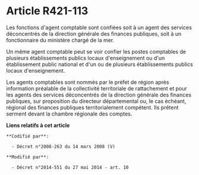 # Article R421-113

Les fonctions d'agent comptable sont confiées soit à un agent des services déconcentrés de la direction générale des finances
publiques, soit à un fonctionnaire du ministère chargé de la mer. 

Un même agent comptable peut se voir confier les postes comptables de plusieurs établissements publics locaux d'enseignement
ou d'un établissement public national et d'un ou de plusieurs établissements publics locaux d'enseignement. 

Les agents comptables sont nommés par le préfet de région après information préalable de la collectivité territoriale de
rattachement et pour les agents des services déconcentrés de la direction générale des finances publiques, sur proposition du
directeur départemental ou, le cas échéant, régional des finances publiques territorialement compétent. Ils prêtent serment
devant la chambre régionale des comptes.

**Liens relatifs à cet article**

	**Codifié par**:

	  - Décret n°2008-263 du 14 mars 2008 (V)

	**Modifié par**:

	  - Décret n°2014-551 du 27 mai 2014 - art. 10
